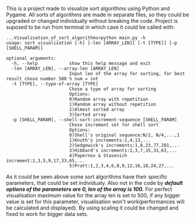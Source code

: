 This is a project made to visualize sort algorithms using Python and Pygame. All sorts of algorithms are made in separate files, so they could be upgraded or changed individually without breaking the code.
Project is suposed to be run from terminal in which case it could be called with:
```console
...Visualisation_of_sort_algorithms>python main.py -h
usage: sort_visualization [-h] [-len [ARRAY_LEN]] [-t [TYPE]] [-p [SHELL_PARAM]]

optional arguments:
  -h, --help            show this help message and exit
  -len [ARRAY_LEN], --array-len [ARRAY_LEN]
                        Input len of the array for sorting, for best result chose number 500 % num = int
  -t [TYPE], --type-of-array [TYPE]
                        Chose a type of array for sorting
                        Options:
                        0)Random array with repetition
                        1)Random array without repetition
                        2)Almost sorted array
                        3)Sorted array
  -p [SHELL_PARAM], --shell-sort-increment-sequence [SHELL_PARAM]
                        Chose increment set for shell sort
                        Options:
                        0)Shell's original sequence:N/2, N/4,...,1
                        1)Knuth's increments:1,4,13,...
                        2)Sedgewick's increments:1,8,23,77,281,...
                        3)Hibbard's increments:1,3,7,15,31,63,...
                        4)Papernov & Stasevich increment:1,3,5,9,17,33,65,...
                        5)Pratt:1,2,3,4,6,8,9,12,16,18,24,27,...
```
As it could be seen above some sort algorithms have their specific parameters, that could be set individualy. Also not in the code by ***default options of the parameters are 0, len of the array is 100.***
For perfect visualisation maximum value for the array len is set to 500, if any bigger value is set for this parameter, visualisation won't work(performances will be calculated and displayed). By using scaling it could be changed and fixed to work for bigger data sets.
